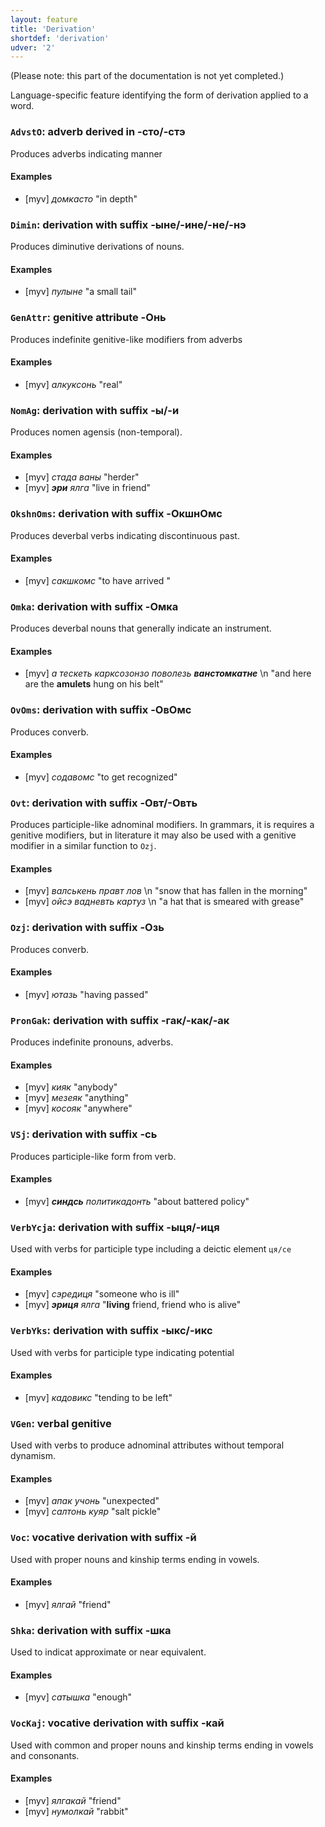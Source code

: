 ```yaml
---
layout: feature
title: 'Derivation'
shortdef: 'derivation'
udver: '2'
---
```


(Please note: this part of the documentation is not yet completed.)

Language-specific feature identifying the form of derivation applied
to a word.

### <a name="AdvstO">`AdvstO`</a>: adverb derived in -сто/-стэ

Produces adverbs indicating manner

#### Examples

* [myv] _домкасто_ "in depth"

### <a name="Dimin">`Dimin`</a>: derivation with suffix -ыне/-ине/-не/-нэ

Produces diminutive derivations of nouns.

#### Examples

* [myv] _пулыне_ "a small tail"

### <a name="GenAttr">`GenAttr`</a>: genitive attribute -Онь

Produces indefinite genitive-like modifiers from adverbs

#### Examples

* [myv] _алкуксонь_ "real"

### <a name="NomAg">`NomAg`</a>: derivation with suffix -ы/-и

Produces nomen agensis (non-temporal).

#### Examples

* [myv] _стада ваны_ "herder"
* [myv] _<b>эри</b> ялга_ "live in friend"

### <a name="OkshnOms">`OkshnOms`</a>: derivation with suffix -ОкшнОмс

Produces deverbal verbs indicating discontinuous past.

#### Examples

* [myv] _сакшкомс_ "to have arrived <and subsequentially left>"

### <a name="Omka">`Omka`</a>: derivation with suffix -Омка

Produces deverbal nouns that generally indicate an instrument.

#### Examples

* [myv] _а тескеть карксозонзо поволезь <b>ванстомкатне</b>_ \n "and here are the <b>amulets</b> hung on his belt"

### <a name="OvOms">`OvOms`</a>: derivation with suffix -ОвОмс

Produces converb.

#### Examples

* [myv] _содавомс_ "to get recognized"

### <a name="Ovt">`Ovt`</a>: derivation with suffix -Овт/-Овть

Produces participle-like adnominal modifiers. In grammars, it is requires a genitive modifiers,
but in literature it may also be used with a genitive modifier in a similar function to `Ozj`.

#### Examples

* [myv] _валськень правт лов_ \n "snow that has fallen in the morning"
* [myv] _ойсэ вадневть картуз_ \n "a hat that is smeared with grease"


### <a name="Ozj">`Ozj`</a>: derivation with suffix -Озь

Produces converb.

#### Examples

* [myv] _ютазь_ "having passed"

### <a name="PronGak">`PronGak`</a>: derivation with suffix -гак/-как/-ак

Produces indefinite pronouns, adverbs.

#### Examples

* [myv] _кияк_ "anybody"
* [myv] _мезеяк_ "anything"
* [myv] _косояк_ "anywhere"

### <a name="VSj">`VSj`</a>: derivation with suffix -сь

Produces participle-like form from verb.

#### Examples

* [myv] _<b>синдсь</b> политикадонть_ "about battered policy"

### <a name="VerbYcja">`VerbYcja`</a>: derivation with suffix -ыця/-иця

Used with verbs for participle type including a deictic element `ця/се`

#### Examples

* [myv] _сэредиця_ "someone who is ill"
* [myv] _<b>эриця</b> ялга_ "<b>living</b> friend, friend who is alive"

### <a name="VerbYks">`VerbYks`</a>: derivation with suffix -ыкс/-икс

Used with verbs for participle type indicating potential 

#### Examples

* [myv] _кадовикс_ "tending to be left"

### <a name="VGen">`VGen`</a>: verbal genitive

Used with verbs to produce adnominal attributes without temporal dynamism.

#### Examples

* [myv] _апак учонь_ "unexpected"
* [myv] _салтонь куяр_ "salt pickle"

### <a name="Voc">`Voc`</a>: vocative derivation with suffix -й

Used with proper nouns and kinship terms ending in vowels.

#### Examples

* [myv] _ялгай_ "friend"

### <a name="Shka">`Shka`</a>: derivation with suffix -шка

Used to indicat approximate or near equivalent.

#### Examples

* [myv] _сатышка_ "enough"

### <a name="VocKaj">`VocKaj`</a>: vocative derivation with suffix -кай

Used with common and proper nouns and kinship terms ending in vowels and consonants.

#### Examples

* [myv] _ялгакай_ "friend"
* [myv] _нумолкай_ "rabbit"

<!-- Interlanguage links updated Čt lis 12 09:43:01 CET 2020 -->
